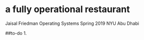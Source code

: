 # a fully operational restaurant
Jaisal Friedman
Operating Systems Spring 2019
NYU Abu Dhabi

##to-do
1.
